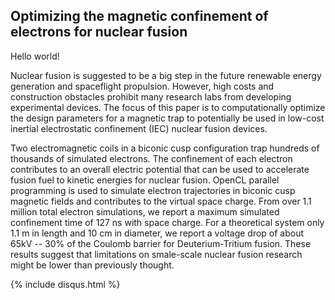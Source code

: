 ## Optimizing the magnetic confinement of electrons for nuclear fusion

Hello world!


Nuclear fusion is suggested to be a big step in the future renewable energy generation and spaceflight propulsion. However, high costs and construction obstacles prohibit many research labs from developing experimental devices. The focus of this paper is to computationally optimize the design parameters for a magnetic trap to potentially be used in low-cost inertial electrostatic confinement (IEC) nuclear fusion devices.

Two electromagnetic coils in a biconic cusp configuration trap hundreds of thousands of simulated electrons. The confinement of each electron contributes to an overall electric potential that can be used to accelerate fusion fuel to kinetic energies for nuclear fusion. OpenCL parallel programming is used to simulate electron trajectories in biconic cusp magnetic fields and contributes to the virtual space charge. From over 1.1 million total electron simulations, we report a maximum simulated confinement time of 127 ns with space charge. For a theoretical system only 1.1 m in length and 10 cm in diameter, we report a voltage drop of about 65kV -- 30% of the Coulomb barrier for Deuterium-Tritium fusion. These results suggest that limitations on smale-scale nuclear fusion research might be lower than previously thought.


 {% include disqus.html %}
